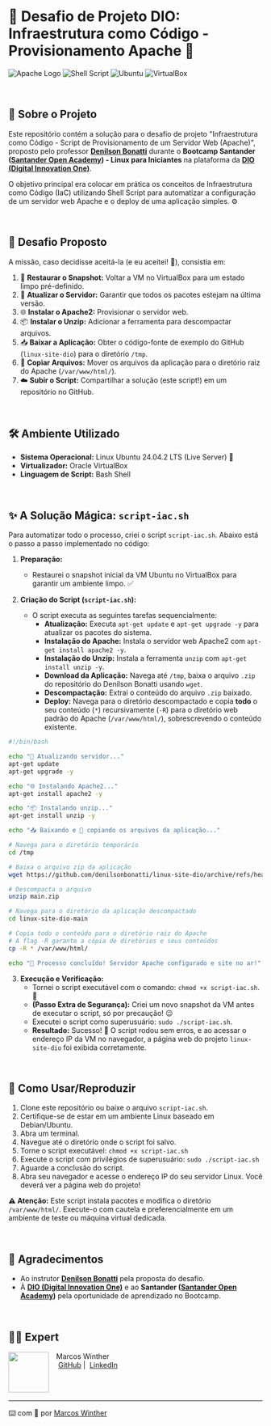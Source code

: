 # 🚀 Desafio de Projeto DIO: Infraestrutura como Código - Provisionamento Apache 📜

![Apache Logo](https://img.shields.io/badge/Apache-2.4-red.svg?style=for-the-badge&logo=apache) ![Shell Script](https://img.shields.io/badge/Shell_Script-Bash-blue.svg?style=for-the-badge&logo=gnu-bash) ![Ubuntu](https://img.shields.io/badge/Ubuntu-24.04-E95420?style=for-the-badge&logo=ubuntu) ![VirtualBox](https://img.shields.io/badge/VirtualBox-Oracle-orange.svg?style=for-the-badge&logo=virtualbox)

<br>


## 📝 Sobre o Projeto

Este repositório contém a solução para o desafio de projeto "Infraestrutura como Código - Script de Provisionamento de um Servidor Web (Apache)", proposto pelo professor **[Denilson Bonatti](https://www.linkedin.com/in/denilsonbonatti/)** durante o **Bootcamp Santander ([Santander Open Academy](https://www.linkedin.com/company/santander-open-academy/posts/?feedView=all)) - Linux para Iniciantes** na plataforma da **[DIO (Digital Innovation One)](https://www.dio.me/)**.

O objetivo principal era colocar em prática os conceitos de Infraestrutura como Código (IaC) utilizando Shell Script para automatizar a configuração de um servidor web Apache e o deploy de uma aplicação simples. ⚙️

<br>


## 🎯 Desafio Proposto

A missão, caso decidisse aceitá-la (e eu aceitei! 💪), consistia em:

1.  👻 **Restaurar o Snapshot:** Voltar a VM no VirtualBox para um estado limpo pré-definido.
2.  🔄 **Atualizar o Servidor:** Garantir que todos os pacotes estejam na última versão.
3.  🌐 **Instalar o Apache2:** Provisionar o servidor web.
4.  📦 **Instalar o Unzip:** Adicionar a ferramenta para descompactar arquivos.
5.  📥 **Baixar a Aplicação:** Obter o código-fonte de exemplo do GitHub (`linux-site-dio`) para o diretório `/tmp`.
6.  🚚 **Copiar Arquivos:** Mover os arquivos da aplicação para o diretório raiz do Apache (`/var/www/html/`).
7.  ☁️ **Subir o Script:** Compartilhar a solução (este script!) em um repositório no GitHub.

<br>


## 🛠️ Ambiente Utilizado

*   **Sistema Operacional:** Linux Ubuntu 24.04.2 LTS (Live Server) 🐧
*   **Virtualizador:** Oracle VirtualBox
*   **Linguagem de Script:** Bash Shell

<br>


## ✨ A Solução Mágica: `script-iac.sh`

Para automatizar todo o processo, criei o script `script-iac.sh`. Abaixo está o passo a passo implementado no código:

1.  **Preparação:**
    *   Restaurei o snapshot inicial da VM Ubuntu no VirtualBox para garantir um ambiente limpo. ✅

2.  **Criação do Script (`script-iac.sh`):**
    *   O script executa as seguintes tarefas sequencialmente:
        *   **Atualização:** Executa `apt-get update` e `apt-get upgrade -y` para atualizar os pacotes do sistema.
        *   **Instalação do Apache:** Instala o servidor web Apache2 com `apt-get install apache2 -y`.
        *   **Instalação do Unzip:** Instala a ferramenta `unzip` com `apt-get install unzip -y`.
        *   **Download da Aplicação:** Navega até `/tmp`, baixa o arquivo `.zip` do repositório do Denilson Bonatti usando `wget`.
        *   **Descompactação:** Extrai o conteúdo do arquivo `.zip` baixado.
        *   **Deploy:** Navega para o diretório descompactado e copia **todo** o seu conteúdo (`*`) recursivamente (`-R`) para o diretório web padrão do Apache (`/var/www/html/`), sobrescrevendo o conteúdo existente.

```bash
#!/bin/bash

echo "🔄 Atualizando servidor..."
apt-get update
apt-get upgrade -y

echo "🌐 Instalando Apache2..."
apt-get install apache2 -y

echo "📦 Instalando unzip..."
apt-get install unzip -y

echo "📥 Baixando e 🚀 copiando os arquivos da aplicação..."

# Navega para o diretório temporário
cd /tmp

# Baixa o arquivo zip da aplicação
wget https://github.com/denilsonbonatti/linux-site-dio/archive/refs/heads/main.zip

# Descompacta o arquivo
unzip main.zip

# Navega para o diretório da aplicação descompactado
cd linux-site-dio-main

# Copia todo o conteúdo para o diretório raiz do Apache
# A flag -R garante a cópia de diretórios e seus conteúdos
cp -R * /var/www/html/

echo "🎉 Processo concluído! Servidor Apache configurado e site no ar!"

```

3.  **Execução e Verificação:**
    *   Tornei o script executável com o comando: `chmod +x script-iac.sh`. 🔑
    *   **(Passo Extra de Segurança):** Criei um novo snapshot da VM antes de executar o script, só por precaução! 😉
    *   Executei o script como superusuário: `sudo ./script-iac.sh`.
    *   **Resultado:** Sucesso! 🎉 O script rodou sem erros, e ao acessar o endereço IP da VM no navegador, a página web do projeto `linux-site-dio` foi exibida corretamente.

<br>


## 🚀 Como Usar/Reproduzir

1.  Clone este repositório ou baixe o arquivo `script-iac.sh`.
2.  Certifique-se de estar em um ambiente Linux baseado em Debian/Ubuntu.
3.  Abra um terminal.
4.  Navegue até o diretório onde o script foi salvo.
5.  Torne o script executável: `chmod +x script-iac.sh`
6.  Execute o script com privilégios de superusuário: `sudo ./script-iac.sh`
7.  Aguarde a conclusão do script.
8.  Abra seu navegador e acesse o endereço IP do seu servidor Linux. Você deverá ver a página web do projeto!

**⚠️ Atenção:** Este script instala pacotes e modifica o diretório `/var/www/html/`. Execute-o com cautela e preferencialmente em um ambiente de teste ou máquina virtual dedicada.

<br>


## 🙏 Agradecimentos

*   Ao instrutor **[Denilson Bonatti](https://www.linkedin.com/in/denilsonbonatti/)** pela proposta do desafio.
*   À **[DIO (Digital Innovation One)](https://www.dio.me/)** e ao **Santander ([Santander Open Academy](https://www.linkedin.com/company/santander-open-academy/posts/?feedView=all))** pela oportunidade de aprendizado no Bootcamp.

<br>


## 👨‍💻 Expert

<p>
    <img 
      align=left 
      margin=10 
      width=80 
      src="https://avatars.githubusercontent.com/u/44624583?v=4"
    />
    <p>&nbsp&nbsp&nbspMarcos Winther<br>
    &nbsp&nbsp&nbsp
    <a href="https://github.com/MarcosWinther">
    GitHub</a>&nbsp;|&nbsp;
    <a href="https://www.linkedin.com/in/marcoswinthersilva/">LinkedIn</a>
    </p>
</p>
<br/><br/>

---

⌨️ com 💜 por [Marcos Winther](https://github.com/MarcosWinther)
